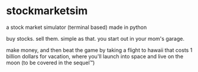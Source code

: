 # stockmarketsim
a stock market simulator (terminal based) made in python


buy stocks. sell them. simple as that.
you start out in your mom's garage.


make money, and then beat the game by taking a flight to hawaii that costs 1 billion dollars for vacation, where you'll launch into space and live on the moon (to be covered in the sequel™)
